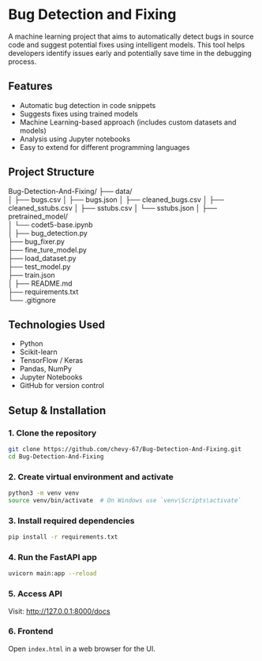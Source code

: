# Bug Detection and Fixing

A machine learning project that aims to automatically detect bugs in source code and suggest potential fixes using intelligent models. This tool helps developers identify issues early and potentially save time in the debugging process.

## Features

- Automatic bug detection in code snippets
- Suggests fixes using trained models
- Machine Learning-based approach (includes custom datasets and models)
- Analysis using Jupyter notebooks
- Easy to extend for different programming languages

## Project Structure

Bug-Detection-And-Fixing/
├── data/                               
│   ├── bugs.csv
│   ├── bugs.json
│   ├── cleaned_bugs.csv
│   ├── cleaned_sstubs.csv
│   ├── sstubs.csv
│   └── sstubs.json
│
├── pretrained_model/                  
│   └── codet5-base.ipynb               
│
├── bug_detection.py                    
├── bug_fixer.py                        
├── fine_ture_model.py                  
├── load_dataset.py                    
├── test_model.py                     
├── train.json                          
│
├── README.md                          
├── requirements.txt                    
└── .gitignore                         




## Technologies Used

- Python
- Scikit-learn
- TensorFlow / Keras
- Pandas, NumPy
- Jupyter Notebooks
- GitHub for version control

## Setup & Installation

### 1. Clone the repository
```bash
git clone https://github.com/chevy-67/Bug-Detection-And-Fixing.git
cd Bug-Detection-And-Fixing
```

### 2. Create virtual environment and activate
```bash
python3 -m venv venv
source venv/bin/activate  # On Windows use `venv\Scripts\activate`
```

### 3. Install required dependencies
```bash
pip install -r requirements.txt
```

### 4. Run the FastAPI app
```bash
uvicorn main:app --reload
```

### 5. Access API
Visit: http://127.0.0.1:8000/docs

### 6. Frontend
Open `index.html` in a web browser for the UI.
